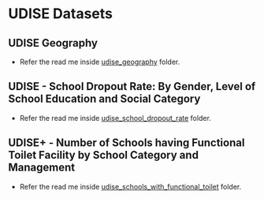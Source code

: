 # UDISE Datasets

## UDISE Geography
- Refer the read me inside [udise_geography](./udise_geography/README.md) folder.

## UDISE - School Dropout Rate: By Gender, Level of School Education and Social Category
- Refer the read me inside [udise_school_dropout_rate](./udise_school_dropout_rate/README.md) folder.

##  UDISE+ - Number of Schools having Functional Toilet Facility by School Category and Management
- Refer the read me inside [udise_schools_with_functional_toilet](./udise_schools_with_functional_toilet/README.md) folder.